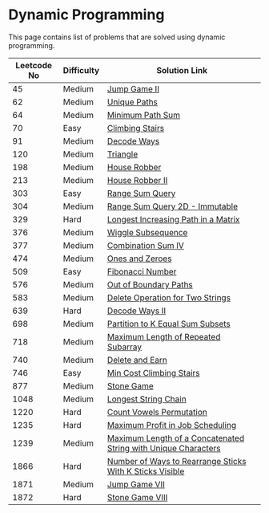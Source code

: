 # Dynamic Programming

This page contains list of problems that are solved using dynamic programming.

| Leetcode No | Difficulty | Solution Link                                                                                                                                                                                       |
| ----------- | ---------- | --------------------------------------------------------------------------------------------------------------------------------------------------------------------------------------------------- |
| 45          | Medium     | [Jump Game II](../difficulty-based-problem-index/leetcode-medium/leetcode-45-jump-game-ii.md)                                                                                                       |
| 62          | Medium     | [Unique Paths](../difficulty-based-problem-index/leetcode-medium/leetcode-62-unique-paths.md)                                                                                                       |
| 64          | Medium     | [Minimum Path Sum](../difficulty-based-problem-index/leetcode-medium/leetcode-64-minimum-path-sum.md)                                                                                               |
| 70          | Easy       | [Climbing Stairs](../difficulty-based-problem-index/leetcode-easy/leetcode-70-climbing-stairs.md)                                                                                                   |
| 91          | Medium     | [Decode Ways](../difficulty-based-problem-index/leetcode-medium/leetcode-91-decode-ways.md)                                                                                                         |
| 120         | Medium     | [Triangle](../difficulty-based-problem-index/leetcode-medium/leetcode-120-triangle.md)                                                                                                              |
| 198         | Medium     | [House Robber](../difficulty-based-problem-index/leetcode-medium/leetcode-198-house-robber.md)                                                                                                      |
| 213         | Medium     | [House Robber II](../difficulty-based-problem-index/leetcode-medium/leetcode-213-house-robber-ii.md)                                                                                                |
| 303         | Easy       | [Range Sum Query](../difficulty-based-problem-index/leetcode-easy/leetcode-303-range-sum-query-immutable.md)                                                                                        |
| 304         | Medium     | [Range Sum Query 2D - Immutable](../difficulty-based-problem-index/leetcode-medium/leetcode-304-range-sum-query-2d-immutable.md)                                                                    |
| 329         | Hard       | [Longest Increasing Path in a Matrix](../difficulty-based-problem-index/leetcode-hard/leetcode-329-longest-increasing-path-in-a-matrix.md)                                                          |
| 376         | Medium     | [Wiggle Subsequence](../difficulty-based-problem-index/leetcode-medium/leetcode-376-wiggle-subsequence.md)                                                                                          |
| 377         | Medium     | [Combination Sum IV](../difficulty-based-problem-index/leetcode-medium/leetcode-377-combination-sum-iv.md)                                                                                          |
| 474         | Medium     | [Ones and Zeroes](../difficulty-based-problem-index/leetcode-medium/leetcode-474-ones-and-zeroes.md)                                                                                                |
| 509         | Easy       | [Fibonacci Number](../difficulty-based-problem-index/leetcode-easy/leetcode-509-fibonacci-number.md)                                                                                                |
| 576         | Medium     | [Out of Boundary Paths](../difficulty-based-problem-index/leetcode-medium/leetcode-576-out-of-boundary-paths.md)                                                                                    |
| 583         | Medium     | [Delete Operation for Two Strings](../difficulty-based-problem-index/leetcode-medium/leetcode-583-delete-operation-for-two-strings.md)                                                              |
| 639         | Hard       | [Decode Ways II](../difficulty-based-problem-index/leetcode-hard/leetcode-639-decode-ways-ii.md)                                                                                                    |
| 698         | Medium     | [Partition to K Equal Sum Subsets](../difficulty-based-problem-index/leetcode-medium/leetcode-698-partition-to-k-equal-sum-subsets.md)                                                              |
| 718         | Medium     | [Maximum Length of Repeated Subarray](../difficulty-based-problem-index/leetcode-medium/leetcode-718-maximum-length-of-repeated-subarray.md)                                                        |
| 740         | Medium     | [Delete and Earn](../difficulty-based-problem-index/leetcode-medium/leetcode-740-delete-and-earn.md)                                                                                                |
| 746         | Easy       | [Min Cost Climbing Stairs](../difficulty-based-problem-index/leetcode-easy/leetcode-746-min-cost-climbing-stairs.md)                                                                                |
| 877         | Medium     | [Stone Game](../difficulty-based-problem-index/leetcode-medium/leetcode-877-stone-game.md)                                                                                                          |
| 1048        | Medium     | [Longest String Chain](../difficulty-based-problem-index/leetcode-medium/leetcode-1048-longest-string-chain.md)                                                                                     |
| 1220        | Hard       | [Count Vowels Permutation](../difficulty-based-problem-index/leetcode-hard/leetcode-1220-count-vowels-permutation.md)                                                                               |
| 1235        | Hard       | [Maximum Profit in Job Scheduling](../difficulty-based-problem-index/leetcode-hard/leetcode-1235-maximum-profit-in-job-scheduling.md)                                                               |
| 1239        | Medium     | [Maximum Length of a Concatenated String with Unique Characters](../difficulty-based-problem-index/leetcode-medium/leetcode-1239-maximum-length-of-a-concatenated-string-with-unique-characters.md) |
| 1866        | Hard       | [Number of Ways to Rearrange Sticks With K Sticks Visible](../difficulty-based-problem-index/leetcode-hard/leetcode-1866-number-of-ways-to-rearrange-sticks-with-k-sticks-visible.md)               |
| 1871        | Medium     | [Jump Game VII](../difficulty-based-problem-index/leetcode-medium/leetcode-1871-jump-game-vii.md)                                                                                                   |
| 1872        | Hard       | [Stone Game VIII](../difficulty-based-problem-index/leetcode-hard/leetcode-1872-stone-game-viii.md)                                                                                                 |




